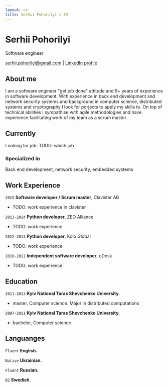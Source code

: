 ```yaml
---
layout: cv
title: Serhii Pohorilyi's CV
---
```

# Serhii Pohorilyi
Software engineer

<div id="webaddress">
<a href="serhii.pohorilyi@gmail.com">serhii.pohorilyi@gmail.com</a>
| <a href="https://www.linkedin.com/in/serhii-pohorilyi-68ba9128/">LinkedIn profile</a>
</div>

## About me

I am a software engineer "get job done" attitude and 9+ years of experience in software development.
With experience in back end development and network security systems and background in computer science, distributed systems and cryptography I look for porjects to apply my skills to.
On top of technical abilities I sympathise with agile methodologies and have experience facilitating work of my team as a scrum master.


## Currently

Looking for job: TODO: which job

### Specialized in

Back end development, network security, embedded systems

## Work Experience

`2015`
__Software developer / Scrum master__, Clavister AB

- TODO: work experience in clavister

`2013-2014`
__Python developer__, ZEO Alliance

- TODO: work experience

`2012-2013`
__Python developer__, Kolo Global

- TODO: work experience

`2010-2011`
__Independent software developer__, oDesk

- TODO: work experience


## Education

`2011-2013`
__Kyiv National Taras Shevchenko University.__

- master, Computer science. Major in distributed computations

`2007-2011`
__Kyiv National Taras Shevchenko University.__

- bachelor, Computer science

## Languanges

`Fluent`
__English.__

`Native`
__Ukrainian.__

`Fluent`
__Russian.__

`B2`
__Swedish.__


<!-- ### Footer

Last updated: January 2020 -->


